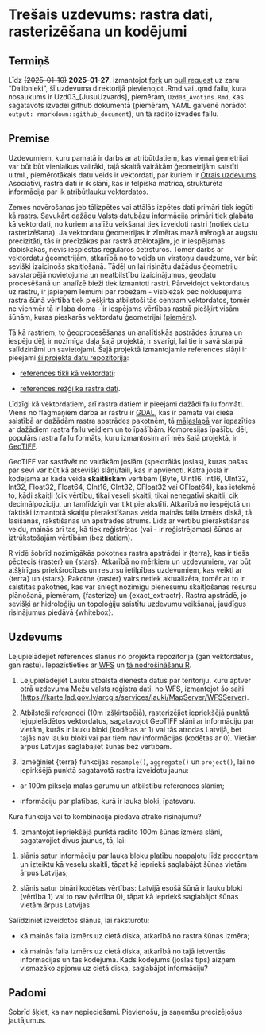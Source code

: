 Trešais uzdevums: rastra dati, rasterizēšana un kodējumi
================

## Termiņš

Līdz ~~(2025-01-10)~~ **2025-01-27**, izmantojot
[fork](https://docs.github.com/en/pull-requests/collaborating-with-pull-requests/working-with-forks/fork-a-repo)
un [pull
request](https://docs.github.com/en/pull-requests/collaborating-with-pull-requests/proposing-changes-to-your-work-with-pull-requests/creating-a-pull-request-from-a-fork)
uz zaru “Dalibnieki”, šī uzdevuma direktorijā pievienojot .Rmd vai .qmd
failu, kura nosaukums ir Uzd03\_\[JusuUzvards\], piemēram,
`Uzd03_Avotins.Rmd`, kas sagatavots izvadei github dokumentā (piemēram,
YAML galvenē norādot `output: rmarkdown::github_document`), un tā radīto
izvades failu.

## Premise

Uzdevumiem, kuru pamatā ir darbs ar atribūtdatiem, kas vienai ģemetrijai
var būt būt vienlaikus vaiirāki, tajā skaitā vairākām ģeometrijām
saistīti u.tml., piemērotākais datu veids ir vektordati, par kuriem ir
[Otrais uzdevums](./Uzd02/Uzdevums02.md). Asociatīvi, rastra dati ir ik
slānī, kas ir telpiska matrica, strukturēta informācija par ik
atribūtlauku vektordatos.

Zemes novērošanas jeb tālizpētes vai attālās izpētes dati primāri tiek
iegūti kā rastrs. Savukārt dažādu Valsts datubāzu informācija primāri
tiek glabāta kā vektordati, no kuriem analīžu veikšanai tiek izveidoti
rastri (notiek datu rasterizēšana). Ja vektordatu ģeometrijas ir zīmētas
mazā mērogā ar augstu precizitāti, tās ir precīzākas par rastrā
attēlotajām, jo ir iespējamas dabiskākas, nevis iespiestas regulāros
četrstūros. Tomēr darbs ar vektordatu ģeometrijām, atkarībā no to veida
un virstoņu daudzuma, var būt sevišķi izaicinošs skaitļošanā. Tādēļ un
lai risinātu dažādus ģeometriju savstarpējā novietojuma un neatbilstību
izaicinājumus, ģeodatu procesēšanā un analīzē bieži tiek izmantoti
rastri. Pārveidojot vektordatus uz rastru, ir jāpieņem lēmumi par
robežām - visbiežāk pēc noklusējuma rastra šūnā vērtība tiek piešķirta
atbilstoši tās centram vektordatos, tomēr ne vienmēr tā ir laba doma -
ir iespējams vērtības rastrā piešķirt visām šūnām, kuras pieskarās
vektordatu ģeometrijai
([piemērs](https://r.geocompx.org/raster-vector#rasterization)).

Tā kā rastriem, to ģeoprocesēšanas un analītiskās apstrādes ātruma un
iespēju dēļ, ir nozīmīga daļa šajā projektā, ir svarīgi, lai tie ir savā
starpā salīdzināmi un savietojami. Šajā projektā izmantojamie references
slāņi ir pieejami [šī projekta datu
repozitorijā](https://zenodo.org/communities/hiqbiodiv/records?q=&l=list&p=1&s=10&sort=newest):

- [references tīkli kā vektordati](https://zenodo.org/records/14277114);

- [references režģi kā rastra
  dati](https://zenodo.org/records/14497070).

Līdzīgi kā vektordatiem, arī rastra datiem ir pieejami dažādi failu
formāti. Viens no flagmaņiem darbā ar rastru ir
[GDAL](https://gdal.org/en/stable/index.html), kas ir pamatā vai ciešā
saistībā ar dažādām rastra apstrādes pakotnēm, tā
[mājaslapā](https://gdal.org/en/stable/drivers/raster/index.html) var
iepazīties ar dažādiem rastra failu veidiem un to īpašībām. Kompresijas
īpašību dēļ, populārs rastra failu formāts, kuru izmantosim arī mēs šajā
projektā, ir
[GeoTIFF](https://gdal.org/en/stable/drivers/raster/gtiff.html#raster-gtiff).

GeoTIFF var sastāvēt no vairākām joslām (spektrālās joslas), kuras pašas
par sevi var būt kā atsevišķi slāņi/faili, kas ir apvienoti. Katra josla
ir kodējama ar kāda veida **skaitliskām** vērtībām (Byte, UInt16, Int16,
UInt32, Int32, Float32, Float64, CInt16, CInt32, CFloat32 vai CFloat64),
kas ietekmē to, kādi skaitļi (cik vērtību, tikai veseli skaitļi, tikai
nenegatīvi skaitļi, cik decimālpozīciju, un tamlīdzīgi) var tikt
pierakstīti. Atkarībā no iespējotā un faktiski izmantotā skaitļu
pierakstīšanas veida mainās faila izmērs diskā, tā lasīšanas,
rakstīšanas un apstrādes ātrums. Līdz ar vērtību pierakstīšanas veidu,
mainās arī tas, kā tiek reģistrētas (vai - ir reģistrējamas) šūnas ar
iztrūkstošajām vērtībām (bez datiem).

R vidē šobrīd nozīmīgākās pokotnes rastra apstrādei ir {terra}, kas ir
tiešs pēctecis {raster} un {stars}. Atkarībā no mērķiem un uzdevumiem,
var būt atšķirīgas priekšrocības un resursu ietilpības uzdevumiem, kas
veikti ar {terra} un {stars}. Pakotne {raster} vairs netiek aktualizēta,
tomēr ar to ir saistītas pakotnes, kas var sniegt nozīmīgu pienesumu
skaitļošanas resursu plānošanā, piemēram, {fasterize} un
{exact_extractr}. Rastra apstrādē, jo sevišķi ar hidroloģiju un
topoloģiju saistītu uzdevumu veikšanai, jaudīgus risinājumus piedāvā
{whitebox}.

## Uzdevums

Lejupielādējiet references slāņus no projekta repozitorija (gan
vektordatus, gan rastu). Iepazīstieties ar
[WFS](https://docs.geoserver.org/main/en/user/services/wfs/reference.html)
un [tā nodrošināšanu
R](https://tutorials.inbo.be/tutorials/spatial_wfs_services/).

1.  Lejupielādējiet Lauku atbalsta dienesta datus par teritoriju, kuru
    aptver otrā uzdevuma Mežu valsts reģistra dati, no WFS, izmantojot
    šo saiti
    (<https://karte.lad.gov.lv/arcgis/services/lauki/MapServer/WFSServer>).

2.  Atbilstoši referencei (10m izšķirtspējā), rasterizējiet iepriekšējā
    punktā lejupielādētos vektordatus, sagatavojot GeoTIFF slāni ar
    informāciju par vietām, kurās ir lauku bloki (kodētas ar 1) vai tās
    atrodas Latvijā, bet tajās nav lauku bloki vai par tiem nav
    informācijas (kodētas ar 0). Vietām ārpus Latvijas saglabājiet šūnas
    bez vērtībām.

3.  Izmēģiniet {terra} funkcijas `resample()`, `aggregate()` un
    `project()`, lai no iepirkšējā punktā sagatavotā rastra izveidotu
    jaunu:

- ar 100m pikseļa malas garumu un atbilstību references slānim;

- informāciju par platības, kurā ir lauka bloki, īpatsvaru.

Kura funkcija vai to kombinācija piedāvā ātrāko risinājumu?

4.  Izmantojot iepriekšējā punktā radīto 100m šūnas izmēra slāni,
    sagatavojiet divus jaunus, tā, lai:

<!-- -->

1)  slānis satur informāciju par lauka bloku platību noapaļotu līdz
    procentam un izteiktu kā veselu skaitli, tāpat kā iepriekš
    saglabājot šūnas vietām ārpus Latvijas;

2)  slānis satur bināri kodētas vērtības: Latvijā esošā šūnā ir lauku
    bloki (vērtība 1) vai to nav (vērtība 0), tāpat kā iepriekš
    saglabājot šūnas vietām ārpus Latvijas.

Salīdziniet izveidotos slāņus, lai raksturotu:

- kā mainās faila izmērs uz cietā diska, atkarībā no rastra šūnas
  izmēra;

- kā mainās faila izmērs uz cietā diska, atkarībā no tajā ietvertās
  informācijas un tās kodējuma. Kāds kodējums (joslas tips) aizņem
  vismazāko apjomu uz cietā diska, saglabājot informāciju?

## Padomi

Šobrīd šķiet, ka nav nepieciešami. Pievienošu, ja saņemšu precizējošus
jautājumus.
